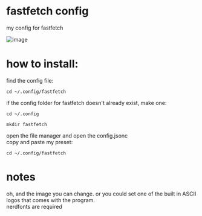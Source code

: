 # fastfetch config
my config for fastfetch

![image](https://github.com/user-attachments/assets/c0b640fa-26b5-41e1-ad6b-958751bb44f2)

# how to install:

find the config file:

```
cd ~/.config/fastfetch
```

if the config folder for fastfetch doesn't already exist, make one:

```
cd ~/.config

mkdir fastfetch
```
open the file manager and open the config.jsonc
<br>copy and paste my preset:

```
cd ~/.config/fastfetch
```

# notes

oh, and the image you can change. or you could set one of the built in ASCII logos that comes with the program.
<br> nerdfonts are required
